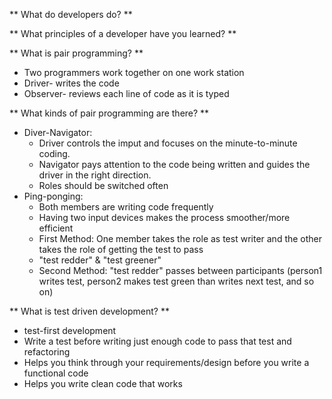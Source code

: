 ** What do developers do? **

** What principles of a developer have you learned? **

** What is pair programming? **
  * Two programmers work together on one work station
  * Driver- writes the code
  * Observer- reviews each line of code as it is typed

** What kinds of pair programming are there? **
  * Diver-Navigator:
    * Driver controls the imput and focuses on the minute-to-minute coding.
    * Navigator pays attention to the code being written and guides the driver in the right direction.
    * Roles should be switched often
  * Ping-ponging:
    * Both members are writing code frequently
    * Having two input devices makes the process smoother/more efficient
    * First Method: One member takes the role as test writer and the other takes the role of getting the test to pass
     * "test redder" & "test greener"
    * Second Method: "test redder" passes between participants (person1 writes test, person2 makes test green than writes next test, and so on)

** What is test driven development? **
  * test-first development
  * Write a test before writing just enough code to pass that test and refactoring
  * Helps you think through your requirements/design before you write a functional code
  * Helps you write clean code that works
